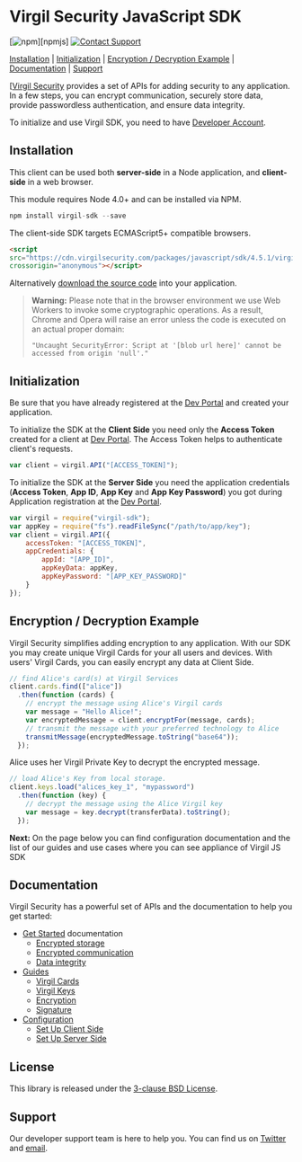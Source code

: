 # Virgil Security JavaScript SDK
[![npm](https://img.shields.io/npm/v/virgil-sdk.svg)][npmjs]
[![Contact Support](https://img.shields.io/badge/contact-support-yellow.svg)][support]

[Installation](#installation) | [Initialization](#initialization) | [Encryption / Decryption Example](#encryption-example) | [Documentation](#documentation) | [Support](#support)

[[Virgil Security](https://virgilsecurity.com) provides a set of APIs for adding security to any application. In a few steps, you can encrypt communication, securely store data, provide passwordless authentication, and ensure data integrity.

To initialize and use Virgil SDK, you need to have [Developer Account](https://developer.virgilsecurity.com/account/signin).

## Installation

This client can be used both __server-side__ in a Node application, and __client-side__ in a web browser.

This module requires Node 4.0+ and can be installed via NPM.

```javascript
npm install virgil-sdk --save
```


The client-side SDK targets ECMAScript5+ compatible browsers.

```html
<script
src="https://cdn.virgilsecurity.com/packages/javascript/sdk/4.5.1/virgil-sdk.min.js"
crossorigin="anonymous"></script>
```

Alternatively [download the source code](https://github.com/VirgilSecurity/virgil-sdk-javascript/releases) into your application.

> __Warning:__
> Please note that in the browser environment we use Web Workers
to invoke some cryptographic operations. As a result, Chrome and Opera will raise an error unless the code is executed on an actual proper domain:
>
> `"Uncaught SecurityError: Script at '[blob url here]' cannot be accessed from origin 'null'."`


## Initialization

Be sure that you have already registered at the [Dev Portal](https://developer.virgilsecurity.com/account/signin) and created your application.

To initialize the SDK at the __Client Side__ you need only the __Access Token__ created for a client at [Dev Portal](https://developer.virgilsecurity.com/account/signin). The Access Token helps to authenticate client's requests.

```js
var client = virgil.API("[ACCESS_TOKEN]");
```

To initialize the SDK at the __Server Side__ you need the application credentials (__Access Token__, __App ID__, __App Key__ and __App Key Password__) you got during Application registration at the [Dev Portal](https://developer.virgilsecurity.com/account/signin).

```javascript
var virgil = require("virgil-sdk");
var appKey = require("fs").readFileSync("/path/to/app/key");
var client = virgil.API({
    accessToken: "[ACCESS_TOKEN]",
    appCredentials: {
        appId: "[APP_ID]",
        appKeyData: appKey,
        appKeyPassword: "[APP_KEY_PASSWORD]"
    }
});
```

## Encryption / Decryption Example

Virgil Security simplifies adding encryption to any application. With our SDK you may create unique Virgil Cards for your all users and devices. With users' Virgil Cards, you can easily encrypt any data at Client Side.

```js
// find Alice's card(s) at Virgil Services
client.cards.find(["alice"])
  .then(function (cards) {
    // encrypt the message using Alice's Virgil cards
    var message = "Hello Alice!";
    var encryptedMessage = client.encryptFor(message, cards);
    // transmit the message with your preferred technology to Alice
    transmitMessage(encryptedMessage.toString("base64"));
  });
```

Alice uses her Virgil Private Key to decrypt the encrypted message.


```js
// load Alice's Key from local storage.
client.keys.load("alices_key_1", "mypassword")
  .then(function (key) {
    // decrypt the message using the Alice Virgil key
    var message = key.decrypt(transferData).toString();
  });
```

__Next:__ On the page below you can find configuration documentation and the list of our guides and use cases where you can see appliance of Virgil JS SDK


## Documentation

Virgil Security has a powerful set of APIs and the documentation to help you get started:

* [Get Started](/docs/get-started) documentation
  * [Encrypted storage](/docs/get-started/encrypted-storage.md)
  * [Encrypted communication](/docs/get-started/encrypted-communication.md)
  * [Data integrity](/docs/get-started/data-integrity.md)
* [Guides](/docs/guides)
  * [Virgil Cards](/docs/guides/virgil-card)
  * [Virgil Keys](/docs/guides/virgil-key)
  * [Encryption](/docs/guides/encryption)
  * [Signature](/docs/guides/signature)
* [Configuration](/docs/guides/configuration)
  * [Set Up Client Side](/docs/guides/configuration/client.md)
  * [Set Up Server Side](/docs/guides/configuration/server.md)

## License

This library is released under the [3-clause BSD License](LICENSE).

## Support

Our developer support team is here to help you. You can find us on [Twitter](https://twitter.com/virgilsecurity) and [email][support].

[support]: mailto:support@virgilsecurity.com
